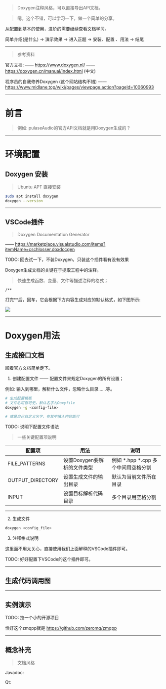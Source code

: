 > Doxygen注释风格，可以直接导出API文档。

> 嗯，这个不错，可以学习一下，做一个简单的分享。

从配置到基本的使用，进阶的需要继续查看文档学习。

简单介绍(是什么) -> 演示效果 -> 进入正题 -> 安装、配置 、用法 -> 结尾

---

> 参考资料

官方文档: 
—— https://www.doxygen.nl/
—— https://doxygen.cn/manual/index.html (中文)

程序员的自我修养Doxygen (这个网站结构不错) 
—— https://www.midlane.top/wiki/pages/viewpage.action?pageId=10060993

---

# 前言

> 例如: pulaseAudio的官方API文档就是用Doxygen生成的 ?



---

# 环境配置

## Doxygen 安装

> Ubuntu APT 直接安装

```bash
sudo apt install doxygen
doxygen --version
```

---

## VSCode插件

> Doxygen Documentation Generator

—— https://marketplace.visualstudio.com/items?itemName=cschlosser.doxdocgen


TODO: 回去试一下，不装Doxygen，只装这个插件看有没有效果

Doxygen生成文档的关键在于提取工程中的注释。

> 快速生成函数、变量、文件等描述注释的格式；

```bash
/** 
```

打完**后，回车，它会根据下方内容生成对应的默认格式，如下图所示:

![](https://oss.banshengua.top/blogimages/202510291953463.png)

---

# Doxygen用法

## 生成接口文档

顺着官方文档简单走下。

1. 创建配置文件 —— 配置文件来规定Doxygen的所有设置；

例如: 输入到哪里，解析什么文件，忽略什么目录......等。

```bash
# 生成配置模板
# 文件名可有可无，默认名字为Doxyfile
doxygen -g <config-file> 

# 或是自己自定义名字，在其中填入内容即可
```

TODO: 说明下配置文件语法

> 一些关键配置项说明

| 配置项             | 用法                      | 说明                             |
| ---               | ---                      | ---                              |
| FILE_PATTERNS     | 设置Doxygen要解析的文件类型 | 例如 *.hpp *.cpp 多个中间用空格分割  |
| OUTPUT_DIRECTORY  | 设置生成文件的输出目录       | 默认为当前文件所在目录              |
| INPUT             | 设置目标解析代码目录         | 多个目录用空格分割                 | 

---

2. 生成文件

```bash
doxygen <config_file>
```

3. 注释格式说明

这里面不用太关心，直接使用我们上面解释的VSCode插件即可。

TODO: 好好配置下VSCode的这个插件即可。

---

## 生成代码调用图



---

## 实例演示

TODO: 拉一个小的开源项目

恰好这个zmqpp就是
https://github.com/zeromq/zmqpp

---

## 概念补充

> 文档风格

Javadoc:

Qt:


